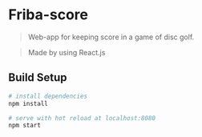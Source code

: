 # Friba-score
> Web-app for keeping score in a game of disc golf.

> Made by using React.js

## Build Setup

``` bash
# install dependencies
npm install

# serve with hot reload at localhost:8080
npm start
```
